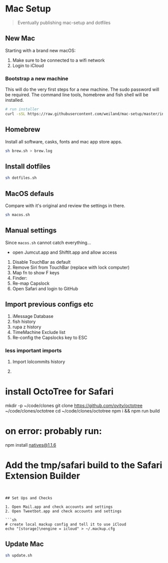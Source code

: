 # Mac Setup

> Eventually publishing mac-setup and dotfiles

## New Mac

Starting with a brand new macOS:

1. Make sure to be connected to a wifi network
2. Login to iCloud


### Bootstrap a new machine

This will do the very first steps for a new machine. The sudo password will be required.
The command line tools, homebrew and fish shell will be installed.

```sh
# run installer
curl -sSL https://raw.githubusercontent.com/weiland/mac-setup/master/install | sh
```

## Homebrew

Install all software, casks, fonts and mac app store apps.

```sh
sh brew.sh > brew.log
```

## Install dotfiles

```sh
sh dotfiles.sh
```


## MacOS defauls

Compare with it's original and review the settings in there.

```sh
sh macos.sh
```

## Manual settings

Since `macos.sh` cannot catch everything...

* open Jumcut.app and ShiftIt.app and allow access
1. Disable TouchBar as default
2. Remove Siri from TouchBar (replace with lock computer)
3. Map fn to show F keys
4. Finder:
4. Re-map Capslock
6. Open Safari and login to GitHub



## Import previous configs etc

1. iMessage Database
2. fish history
3. rupa z history
4. TimeMachine Exclude list
5. Re-config the Capslocks key to ESC


### less important imports
1. Import lolcommits history
2. ```
# install OctoTree for Safari
mkdir -p ~/code/clones
git clone https://github.com/ovity/octotree ~/code/clones/octotree
cd ~/code/clones/octotree
npm i && npm run build
# on error: probably run:
npm install natives@1.1.6
# Add the tmp/safari build to the Safari Extension Builder
```


## Set Ups and Checks

1. Open Mail.app and check accounts and settings
2. Open Tweetbot.app and check accounts and settings

```sh
# create local mackup config and tell it to use iCloud
echo "[storage]\nengine = icloud" > ~/.mackup.cfg
```

## Update Mac

```sh
sh update.sh
```
